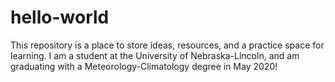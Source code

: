 # hello-world
This repository is a place to store ideas, resources, and a practice space for learning. 
I am a student at the University of Nebraska-Lincoln, and am graduating with a Meteorology-Climatology degree in May 2020!

